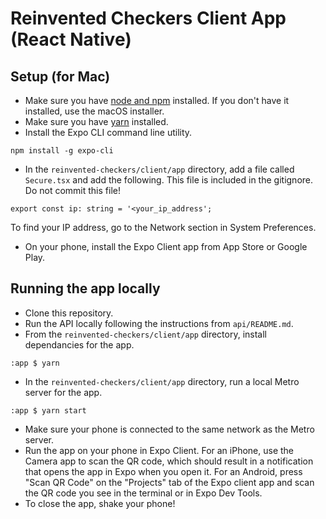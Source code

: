 # Reinvented Checkers Client App (React Native)

## Setup (for Mac)

- Make sure you have [node and npm](https://nodejs.org/en/download/) installed. If you don't have it installed, use the macOS installer.
- Make sure you have [yarn](https://classic.yarnpkg.com/en/docs/install#mac-stable) installed.
- Install the Expo CLI command line utility.
```
npm install -g expo-cli
```
- In the `reinvented-checkers/client/app` directory, add a file called `Secure.tsx` and add the following. This file is included in the gitignore. Do not commit this file!
```
export const ip: string = '<your_ip_address';
```
To find your IP address, go to the Network section in System Preferences.
- On your phone, install the Expo Client app from App Store or Google Play.

## Running the app locally

- Clone this repository. 
- Run the API locally following the instructions from `api/README.md`.
- From the `reinvented-checkers/client/app` directory, install dependancies for the app.
```
:app $ yarn
```
- In the `reinvented-checkers/client/app` directory, run a local Metro server for the app.
```
:app $ yarn start
```
- Make sure your phone is connected to the same network as the Metro server.
- Run the app on your phone in Expo Client. For an iPhone, use the Camera app to scan the QR code, which should result in a notification that opens the app in Expo when you open it. For an Android, press "Scan QR Code" on the "Projects" tab of the Expo client app and scan the QR code you see in the terminal or in Expo Dev Tools.
- To close the app, shake your phone!
